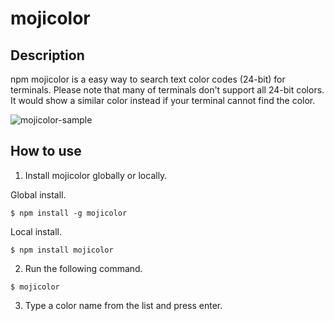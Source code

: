 # mojicolor

## Description
npm mojicolor is a easy way to search text color codes (24-bit) for terminals.
Please note that many of terminals don't support all 24-bit colors.
It would show a similar color instead if your terminal cannot find the color.

![mojicolor-sample](https://user-images.githubusercontent.com/97820517/167983243-8ebe053d-f668-43da-90f8-8c8e659816e0.gif)

## How to use
1. Install mojicolor globally or locally.

Global install.
```
$ npm install -g mojicolor
```

Local install.
```
$ npm install mojicolor
```

2. Run the following command.
```
$ mojicolor
```

3. Type a color name from the list and press enter.
